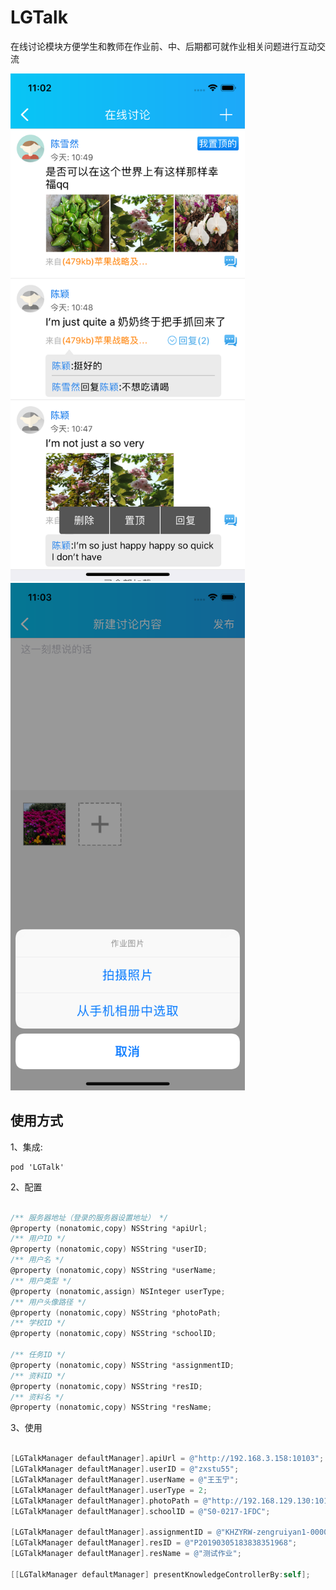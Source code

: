 # LGTalk
在线讨论模块方便学生和教师在作业前、中、后期都可就作业相关问题进行互动交流

<div align="left">
<img src="https://github.com/LYajun/LGTalk/blob/master/Assets/Shot1.png" width ="375" height ="812" >
<img src="https://github.com/LYajun/LGTalk/blob/master/Assets/Shot2.png" width ="375" height ="812" >
 </div>
 
## 使用方式

1、集成:

```
pod 'LGTalk'
```

2、配置

```objective-c

/** 服务器地址（登录的服务器设置地址） */
@property (nonatomic,copy) NSString *apiUrl;
/** 用户ID */
@property (nonatomic,copy) NSString *userID;
/** 用户名 */
@property (nonatomic,copy) NSString *userName;
/** 用户类型 */
@property (nonatomic,assign) NSInteger userType;
/** 用户头像路径 */
@property (nonatomic,copy) NSString *photoPath;
/** 学校ID */
@property (nonatomic,copy) NSString *schoolID;

/** 任务ID */
@property (nonatomic,copy) NSString *assignmentID;
/** 资料ID */
@property (nonatomic,copy) NSString *resID;
/** 资料名 */
@property (nonatomic,copy) NSString *resName;


```

3、使用

```objective-c

[LGTalkManager defaultManager].apiUrl = @"http://192.168.3.158:10103";    
[LGTalkManager defaultManager].userID = @"zxstu55";
[LGTalkManager defaultManager].userName = @"王玉宁";
[LGTalkManager defaultManager].userType = 2;
[LGTalkManager defaultManager].photoPath = @"http://192.168.129.130:10101/lgftp/UserInfo/Photo/Default/Nopic201.jpg";
[LGTalkManager defaultManager].schoolID = @"S0-0217-1FDC";
    
[LGTalkManager defaultManager].assignmentID = @"KHZYRW-zengruiyan1-0000000000000000000000000000006-8c569e92-4452-41f6-939c-3cfab41a559c";
[LGTalkManager defaultManager].resID = @"P20190305183838351968";
[LGTalkManager defaultManager].resName = @"测试作业";
    
[[LGTalkManager defaultManager] presentKnowledgeControllerBy:self];

```